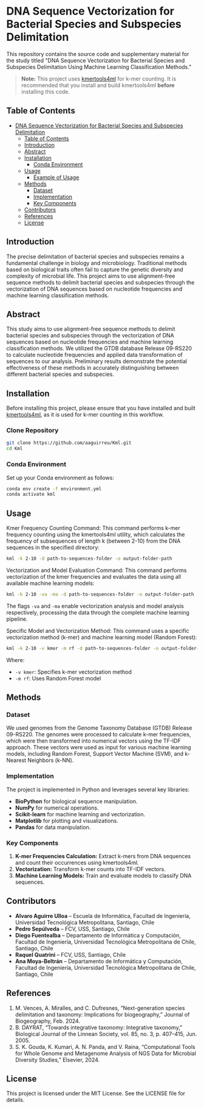 # DNA Sequence Vectorization for Bacterial Species and Subspecies Delimitation

This repository contains the source code and supplementary material for the study titled "DNA Sequence Vectorization for Bacterial Species and Subspecies Delimitation Using Machine Learning Classification Methods."

> **Note:** This project uses [kmertools4ml](https://github.com/aaguirreu/kmertools4ml) for k-mer counting. It is recommended that you install and build kmertools4ml **before** installing this code.

## Table of Contents

- [DNA Sequence Vectorization for Bacterial Species and Subspecies Delimitation](#dna-sequence-vectorization-for-bacterial-species-and-subspecies-delimitation)
  - [Table of Contents](#table-of-contents)
  - [Introduction](#introduction)
  - [Abstract](#abstract)
  - [Installation](#installation)
    - [Conda Environment](#conda-environment)
  - [Usage](#usage)
    - [Example of Usage](#example-of-usage)
  - [Methods](#methods)
    - [Dataset](#dataset)
    - [Implementation](#implementation)
    - [Key Components](#key-components)
  - [Contributors](#contributors)
  - [References](#references)
  - [License](#license)

## Introduction

The precise delimitation of bacterial species and subspecies remains a fundamental challenge in biology and microbiology. Traditional methods based on biological traits often fail to capture the genetic diversity and complexity of microbial life. This project aims to use alignment-free sequence methods to delimit bacterial species and subspecies through the vectorization of DNA sequences based on nucleotide frequencies and machine learning classification methods.

## Abstract

This study aims to use alignment-free sequence methods to delimit bacterial species and subspecies through the vectorization of DNA sequences based on nucleotide frequencies and machine learning classification methods. We utilized the GTDB database Release 09-RS220 to calculate nucleotide frequencies and applied data transformation of sequences to our analysis. Preliminary results demonstrate the potential effectiveness of these methods in accurately distinguishing between different bacterial species and subspecies.

## Installation

Before installing this project, please ensure that you have installed and built [kmertools4ml](https://github.com/aaguirreu/kmertools4ml), as it is used for k-mer counting in this workflow.

### Clone Repository

```bash
git clone https://github.com/aaguirreu/Kml.git
cd Kml
```

### Conda Environment

Set up your Conda environment as follows:

```bash
conda env create -f environment.yml
conda activate kml
```

## Usage

Kmer Frequency Counting Command: This command performs k-mer frequency counting using the kmertools4ml utility, which calculates the frequency of subsequences of length k (between 2-10) from the DNA sequences in the specified directory:

```bash
kml -k 2-10 -d path-to-sequences-folder -o output-folder-path
```
Vectorization and Model Evaluation Command: This command performs vectorization of the kmer frequencies and evaluates the data using all available machine learning models:

```bash
kml -k 2-10 -va -ma -d path-to-sequences-folder -o output-folder-path
```

The flags `-va` and `-ma` enable vectorization analysis and model analysis respectively, processing the data through the complete machine learning pipeline.

Specific Model and Vectorization Method: This command uses a specific vectorization method (k-mer) and machine learning model (Random Forest):

```bash
kml -k 2-10 -v kmer -m rf -d path-to-sequences-folder -o output-folder-path
```

Where:
- `-v kmer`: Specifies k-mer vectorization method
- `-m rf`: Uses Random Forest model

## Methods

### Dataset

We used genomes from the Genome Taxonomy Database (GTDB) Release 09-RS220. The genomes were processed to calculate k-mer frequencies, which were then transformed into numerical vectors using the TF-IDF approach. These vectors were used as input for various machine learning models, including Random Forest, Support Vector Machine (SVM), and k-Nearest Neighbors (k-NN).

### Implementation

The project is implemented in Python and leverages several key libraries:
- **BioPython** for biological sequence manipulation.
- **NumPy** for numerical operations.
- **Scikit-learn** for machine learning and vectorization.
- **Matplotlib** for plotting and visualizations.
- **Pandas** for data manipulation.

### Key Components

1. **K-mer Frequencies Calculation:** Extract k-mers from DNA sequences and count their occurrences using kmertools4ml.
2. **Vectorization:** Transform k-mer counts into TF-IDF vectors.
3. **Machine Learning Models:** Train and evaluate models to classify DNA sequences.

## Contributors

- **Alvaro Aguirre Ulloa** – Escuela de Informática, Facultad de Ingeniería, Universidad Tecnológica Metropolitana, Santiago, Chile
- **Pedro Sepúlveda** – FCV, USS, Santiago, Chile
- **Diego Fuentealba** – Departamento de Informática y Computación, Facultad de Ingeniería, Universidad Tecnológica Metropolitana de Chile, Santiago, Chile
- **Raquel Quatrini** – FCV, USS, Santiago, Chile
- **Ana Moya-Beltrán** – Departamento de Informática y Computación, Facultad de Ingeniería, Universidad Tecnológica Metropolitana de Chile, Santiago, Chile 

## References

1. M. Vences, A. Miralles, and C. Dufresnes, “Next-generation species delimitation and taxonomy: Implications for biogeography,” Journal of Biogeography, Feb. 2024.
2. B. DAYRAT, “Towards integrative taxonomy: Integrative taxonomy,” Biological Journal of the Linnean Society, vol. 85, no. 3, p. 407–415, Jun. 2005.
3. S. K. Gouda, K. Kumari, A. N. Panda, and V. Raina, “Computational Tools for Whole Genome and Metagenome Analysis of NGS Data for Microbial Diversity Studies,” Elsevier, 2024.

## License

This project is licensed under the MIT License. See the LICENSE file for details.
```